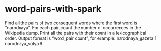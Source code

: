 # word-pairs-with-spark
Find all the pairs of two consequent words where the first word is “narodnaya”. For each pair, count the number of occurrences in the Wikipedia dump. Print all the pairs with their count in a lexicographical order. Output format is “word_pair <tab> count”, for example:
narodnaya_gazeta    1
narodnaya_volya 9
